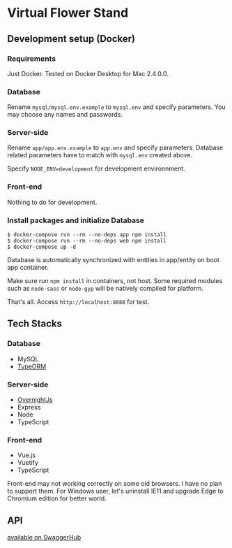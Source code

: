 # Virtual Flower Stand

## Development setup (Docker)

### Requirements

Just Docker. Tested on Docker Desktop for Mac 2.4.0.0.

### Database

Rename `mysql/mysql.env.example` to `mysql.env` and specify parameters. You may choose any names and passwords.

### Server-side

Rename `app/app.env.example` to `app.env` and specify parameters. Database related parameters have to match with `mysql.env` created above.

Specify `NODE_ENV=development` for development environnment.

### Front-end

Nothing to do for development.

### Install packages and initialize Database

```
$ docker-compose run --rm --no-deps app npm install
$ docker-compose run --rm --no-deps web npm install
$ docker-compose up -d
```

Database is automatically synchronized with entities in app/entity on boot app container.

Make sure run `npm install` in containers, not host. Some required modules such as `node-sass` or `node-gyp` will be natively compiled for platform.

That's all. Access `http://localhost:8080` for test.

## Tech Stacks

### Database

- MySQL
- [TypeORM](https://typeorm.io/)

### Server-side

- [OvernightJs](https://github.com/seanpmaxwell/overnight)
- Express
- Node
- TypeScript

### Front-end

- Vue.js
- Vuetify
- TypeScript

Front-end may not working correctly on some old browsers. I have no plan to support them. For Windows user, let's uninstall IE11 and upgrade Edge to Chromium edition for better world.

## API

[available on SwaggerHub](https://app.swaggerhub.com/apis/yazin/flowerstand/0.0.1)
